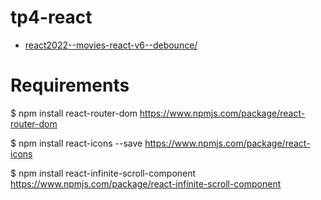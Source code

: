 # tp4-react

- <a href="https://martin-b-07e5.github.io/react2022--movies-react-v6--debounce/" title="movies" target="_blank">react2022--movies-react-v6--debounce/</a>



# Requirements

$ npm install react-router-dom
https://www.npmjs.com/package/react-router-dom

$ npm install react-icons --save
https://www.npmjs.com/package/react-icons

$ npm install react-infinite-scroll-component
https://www.npmjs.com/package/react-infinite-scroll-component
